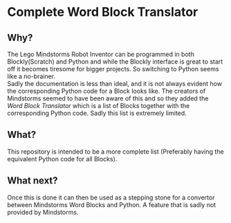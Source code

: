 # Complete Word Block Translator

## Why?  
The Lego Mindstorms Robot Inventor can be programmed in both Blockly(Scratch) and Python and while the Blockly interface is great to start off it becomes tiresome for bigger projects. So switching to Python seems like a no-brainer.  
Sadly the documentation is less than ideal, and it is not always evident how the corresponding Python code for a Block looks like.   The creators of Mindstorms seemed to have been aware of this and so they added the *Word Block Translator* which is a list of Blocks together with the corresponding Python code. Sadly this list is extremely limited.  

## What?  
This repository is intended to be a more complete list (Preferably having the equivalent Python code for all Blocks).

## What next?
Once this is done it can then be used as a stepping stone for a convertor between Mindstorms Word Blocks and Python. A feature that is sadly not provided by Mindstorms.
